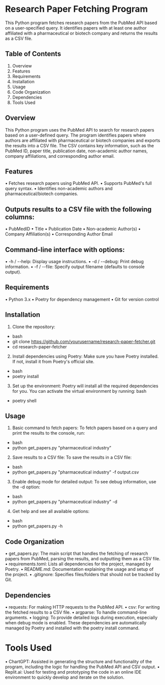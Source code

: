 # Research Paper Fetching Program
This Python program fetches research papers from the PubMed API based on a user-specified query. It identifies papers with at least one author affiliated with a pharmaceutical or biotech company and returns the results as a CSV file.

## Table of Contents
1.	Overview
2.	Features
3.	Requirements
4.	Installation
5.	Usage
6.	Code Organization
7.	Dependencies
8.	Tools Used

## Overview
This Python program uses the PubMed API to search for research papers based on a user-defined query. The program identifies papers where authors are affiliated with pharmaceutical or biotech companies and exports the results into a CSV file. The CSV contains key information, such as the PubMed ID, paper title, publication date, non-academic author names, company affiliations, and corresponding author email.

## Features
•	Fetches research papers using PubMed API.
•	Supports PubMed's full query syntax.
•	Identifies non-academic authors and pharmaceutical/biotech companies.
## Outputs results to a CSV file with the following columns:
•	PubMedID
•	Title
•	Publication Date
•	Non-academic Author(s)
•	Company Affiliation(s)
•	Corresponding Author Email
## Command-line interface with options:
  •	-h / --help: Display usage instructions.
  •	-d / --debug: Print debug information.
  •	-f / --file: Specify output filename (defaults to console output).

## Requirements
•	Python 3.x
•	Poetry for dependency management
•	Git for version control

## Installation
1.	Clone the repository:
- bash
- git clone https://github.com/yourusername/research-paper-fetcher.git
- cd research-paper-fetcher
2.	Install dependencies using Poetry:
Make sure you have Poetry installed. If not, install it from Poetry's official site.
- bash
- poetry install
3.	Set up the environment:
Poetry will install all the required dependencies for you. You can activate the virtual environment by running:
bash
- poetry shell

## Usage
1.	Basic command to fetch papers:
To fetch papers based on a query and print the results to the console, run:
- bash
- python get_papers.py "pharmaceutical industry"
2.	Save results to a CSV file:
To save the results in a CSV file:
- bash
- python get_papers.py "pharmaceutical industry" -f output.csv
3.	Enable debug mode for detailed output:
To see debug information, use the -d option:
- bash
- python get_papers.py "pharmaceutical industry" -d
4.	Get help and see all available options:
- bash
- python get_papers.py -h

## Code Organization
•	get_papers.py: The main script that handles the fetching of research papers from PubMed, parsing the results, and outputting them as a CSV file.
•	requirements.toml: Lists all dependencies for the project, managed by Poetry.
•	README.md: Documentation explaining the usage and setup of the project.
•	.gitignore: Specifies files/folders that should not be tracked by Git.

## Dependencies
•	requests: For making HTTP requests to the PubMed API.
•	csv: For writing the fetched results to a CSV file.
•	argparse: To handle command-line arguments.
•	logging: To provide detailed logs during execution, especially when debug mode is enabled.
These dependencies are automatically managed by Poetry and installed with the poetry install command.

# Tools Used
•	ChartGPT: Assisted in generating the structure and functionality of the program, including the logic for handling the PubMed API and CSV output.
•	Replit.ai: Used for testing and prototyping the code in an online IDE environment to quickly develop and iterate on the solution.
